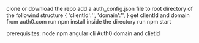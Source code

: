 clone or download the repo
add a auth_config.json file to root directory of the followind structure
	{
		'clientId':'',
		'domain':'',
	}
	get clientId and domain from auth0.com
run npm install inside the directory
run npm start


prerequisites:
  node
  npm
  angular cli
  Auth0 domain and clietid

